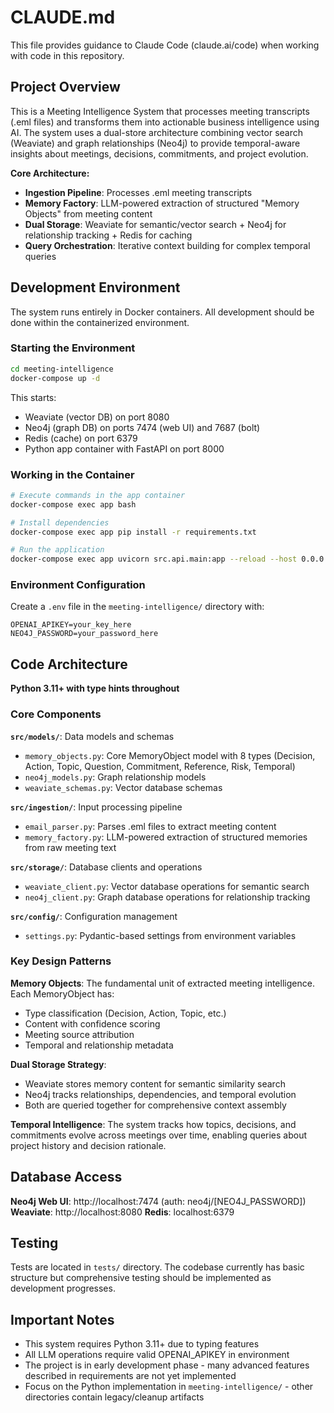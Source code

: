 # CLAUDE.md

This file provides guidance to Claude Code (claude.ai/code) when working with code in this repository.

## Project Overview

This is a Meeting Intelligence System that processes meeting transcripts (.eml files) and transforms them into actionable business intelligence using AI. The system uses a dual-store architecture combining vector search (Weaviate) and graph relationships (Neo4j) to provide temporal-aware insights about meetings, decisions, commitments, and project evolution.

**Core Architecture:**
- **Ingestion Pipeline**: Processes .eml meeting transcripts 
- **Memory Factory**: LLM-powered extraction of structured "Memory Objects" from meeting content
- **Dual Storage**: Weaviate for semantic/vector search + Neo4j for relationship tracking + Redis for caching
- **Query Orchestration**: Iterative context building for complex temporal queries

## Development Environment

The system runs entirely in Docker containers. All development should be done within the containerized environment.

### Starting the Environment
```bash
cd meeting-intelligence
docker-compose up -d
```

This starts:
- Weaviate (vector DB) on port 8080
- Neo4j (graph DB) on ports 7474 (web UI) and 7687 (bolt)
- Redis (cache) on port 6379  
- Python app container with FastAPI on port 8000

### Working in the Container
```bash
# Execute commands in the app container
docker-compose exec app bash

# Install dependencies 
docker-compose exec app pip install -r requirements.txt

# Run the application
docker-compose exec app uvicorn src.api.main:app --reload --host 0.0.0.0 --port 8000
```

### Environment Configuration
Create a `.env` file in the `meeting-intelligence/` directory with:
```
OPENAI_APIKEY=your_key_here
NEO4J_PASSWORD=your_password_here
```

## Code Architecture

**Python 3.11+ with type hints throughout**

### Core Components

**`src/models/`**: Data models and schemas
- `memory_objects.py`: Core MemoryObject model with 8 types (Decision, Action, Topic, Question, Commitment, Reference, Risk, Temporal)
- `neo4j_models.py`: Graph relationship models
- `weaviate_schemas.py`: Vector database schemas

**`src/ingestion/`**: Input processing pipeline
- `email_parser.py`: Parses .eml files to extract meeting content
- `memory_factory.py`: LLM-powered extraction of structured memories from raw meeting text

**`src/storage/`**: Database clients and operations
- `weaviate_client.py`: Vector database operations for semantic search
- `neo4j_client.py`: Graph database operations for relationship tracking

**`src/config/`**: Configuration management
- `settings.py`: Pydantic-based settings from environment variables

### Key Design Patterns

**Memory Objects**: The fundamental unit of extracted meeting intelligence. Each MemoryObject has:
- Type classification (Decision, Action, Topic, etc.)
- Content with confidence scoring
- Meeting source attribution
- Temporal and relationship metadata

**Dual Storage Strategy**: 
- Weaviate stores memory content for semantic similarity search
- Neo4j tracks relationships, dependencies, and temporal evolution
- Both are queried together for comprehensive context assembly

**Temporal Intelligence**: The system tracks how topics, decisions, and commitments evolve across meetings over time, enabling queries about project history and decision rationale.

## Database Access

**Neo4j Web UI**: http://localhost:7474 (auth: neo4j/[NEO4J_PASSWORD])
**Weaviate**: http://localhost:8080
**Redis**: localhost:6379

## Testing

Tests are located in `tests/` directory. The codebase currently has basic structure but comprehensive testing should be implemented as development progresses.

## Important Notes

- This system requires Python 3.11+ due to typing features
- All LLM operations require valid OPENAI_APIKEY in environment  
- The project is in early development phase - many advanced features described in requirements are not yet implemented
- Focus on the Python implementation in `meeting-intelligence/` - other directories contain legacy/cleanup artifacts